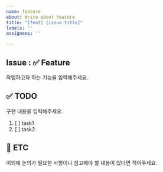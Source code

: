 ```yaml
---
name: feature
about: Write about feature
title: "[feat] [issue title]"
labels: ''
assignees: ''

---
```


## Issue : ✅ Feature
작업하고자 하는 기능을 입력해주세요.


## ✅ TODO
구현 내용을 입력해주세요.

1. [ ] task1
2. [ ] task2


## 📎 ETC
이외에 논의가 필요한 사항이나 참고해야 할 내용이 있다면 적어주세요.
